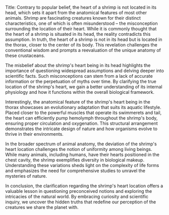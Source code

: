 Title: Contrary to popular belief, the heart of a shrimp is not located in its head, which sets it apart from the anatomical features of most other animals.
Shrimp are fascinating creatures known for their distinct characteristics, one of which is often misunderstood – the misconception surrounding the location of their heart. While it is commonly thought that the heart of a shrimp is situated in its head, the reality contradicts this assumption. In truth, the heart of a shrimp is not in its head but is located in the thorax, closer to the center of its body. This revelation challenges the conventional wisdom and prompts a reevaluation of the unique anatomy of these crustaceans.

The misbelief about the shrimp's heart being in its head highlights the importance of questioning widespread assumptions and delving deeper into scientific facts. Such misconceptions can stem from a lack of accurate information or the perpetuation of myths over time. By clarifying the true location of the shrimp's heart, we gain a better understanding of its internal physiology and how it functions within the overall biological framework.

Interestingly, the anatomical feature of the shrimp's heart being in the thorax showcases an evolutionary adaptation that suits its aquatic lifestyle. Placed closer to the powerful muscles that operate its swimmerets and tail, the heart can efficiently pump hemolymph throughout the shrimp's body, ensuring proper circulation and oxygenation. This structural arrangement demonstrates the intricate design of nature and how organisms evolve to thrive in their environments.

In the broader spectrum of animal anatomy, the deviation of the shrimp's heart location challenges the notion of uniformity among living beings. While many animals, including humans, have their hearts positioned in the chest cavity, the shrimp exemplifies diversity in biological makeup. Understanding these variations sheds light on the complexity of life forms and emphasizes the need for comprehensive studies to unravel the mysteries of nature.

In conclusion, the clarification regarding the shrimp's heart location offers a valuable lesson in questioning preconceived notions and exploring the intricacies of the natural world. By embracing curiosity and scientific inquiry, we uncover the hidden truths that redefine our perception of the creatures we share the planet with.